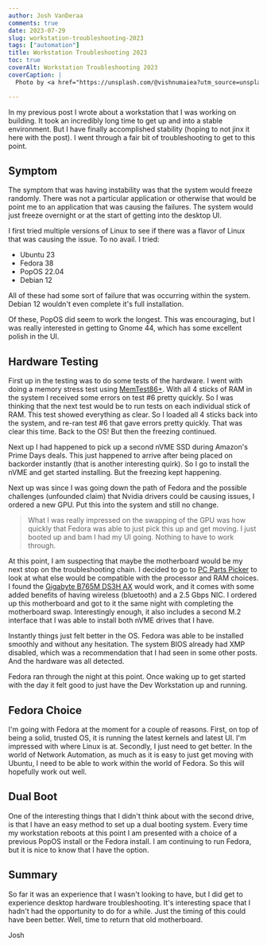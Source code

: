 ```yaml
---
author: Josh VanDeraa
comments: true
date: 2023-07-29
slug: workstation-troubleshooting-2023
tags: ["automation"]
title: Workstation Troubleshooting 2023
toc: true
coverAlt: Workstation Troubleshooting 2023
coverCaption: |
  Photo by <a href="https://unsplash.com/@vishnumaiea?utm_source=unsplash&utm_medium=referral&utm_content=creditCopyText">Vishnu Mohanan</a> on <a href="https://unsplash.com/s/photos/computer-chip?utm_source=unsplash&utm_medium=referral&utm_content=creditCopyText">Unsplash</a>

---
```


In my previous post I wrote about a workstation that I was working on building. It took an incredibly long time to get up and into a stable environment. But I have finally accomplished stability (hoping to not jinx it here with the post). I went through a fair bit of troubleshooting to get to this point.

## Symptom

The symptom that was having instability was that the system would freeze randomly. There was not a particular application or otherwise that would be point me to an application that was causing the failures. The system would just freeze overnight or at the start of getting into the desktop UI.

I first tried multiple versions of Linux to see if there was a flavor of Linux that was causing the issue. To no avail. I tried:

- Ubuntu 23
- Fedora 38
- PopOS 22.04
- Debian 12

All of these had some sort of failure that was occurring within the system. Debian 12 wouldn't even complete it's full installation.

Of these, PopOS did seem to work the longest. This was encouraging, but I was really interested in getting to Gnome 44, which has some excellent polish in the UI.

## Hardware Testing

First up in the testing was to do some tests of the hardware. I went with doing a memory stress test using [MemTest86+](https://www.memtest.org/). With all 4 sticks of RAM in the system I received some errors on test #6 pretty quickly. So I was thinking that the next test would be to run tests on each individual stick of RAM. This test showed everything as clear. So I loaded all 4 sticks back into the system, and re-ran test #6 that gave errors pretty quickly. That was clear this time. Back to the OS! But then the freezing continued.

Next up I had happened to pick up a second nVME SSD during Amazon's Prime Days deals. This just happened to arrive after being placed on backorder instantly (that is another interesting quirk). So I go to install the nVME and get started installing. But the freezing kept happening.

Next up was since I was going down the path of Fedora and the possible challenges (unfounded claim) that Nvidia drivers could be causing issues, I ordered a new GPU. Put this into the system and still no change.

> What I was really impressed on the swapping of the GPU was how quickly that Fedora was able to just pick this up and get moving. I just booted up and bam I had my UI going. Nothing to have to work through.

At this point, I am suspecting that maybe the motherboard would be my next stop on the troubleshooting chain. I decided to go to [PC Parts Picker](https://www.pcpartspicker.com) to look at what else would be compatible with the processor and RAM choices. I found the [Gigabyte B765M DS3H AX](https://amzn.to/3OhpdEe) would work, and it comes with some added benefits of having wireless (bluetooth) and a 2.5 Gbps NIC. I ordered up this motherboard and got to it the same night with completing the motherboard swap. Interestingly enough, it also includes a second M.2 interface that I was able to install both nVME drives that I have.

Instantly things just felt better in the OS. Fedora was able to be installed smoothly and without any hesitation. The system BIOS already had XMP disabled, which was a recommendation that I had seen in some other posts. And the hardware was all detected.

Fedora ran through the night at this point. Once waking up to get started with the day it felt good to just have the Dev Workstation up and running.

## Fedora Choice

I'm going with Fedora at the moment for a couple of reasons. First, on top of being a solid, trusted OS, it is running the latest kernels and latest UI. I'm impressed with where Linux is at. Secondly, I just need to get better. In the world of Network Automation, as much as it is easy to just get moving with Ubuntu, I need to be able to work within the world of Fedora. So this will hopefully work out well.

## Dual Boot

One of the interesting things that I didn't think about with the second drive, is that I have an easy method to set up a dual booting system. Every time my workstation reboots at this point I am presented with a choice of a previous PopOS install or the Fedora install. I am continuing to run Fedora, but it is nice to know that I have the option.

## Summary

So far it was an experience that I wasn't looking to have, but I did get to experience desktop hardware troubleshooting. It's interesting space that I hadn't had the opportunity to do for a while. Just the timing of this could have been better. Well, time to return that old motherboard.

Josh